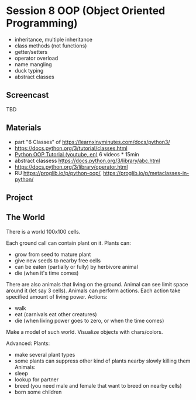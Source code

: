 # Session 8 OOP (Object Oriented Programming)

- inheritance, multiple inheritance
- class methods (not functions)
- getter/setters
- operator overload
- name mangling
- duck typing
- abstract classes

## Screencast
TBD


## Materials
- part "6 Classes" of https://learnxinyminutes.com/docs/python3/
- https://docs.python.org/3/tutorial/classes.html
- [Python OOP Tutorial (youtube, en)](https://www.youtube.com/watch?v=ZDa-Z5JzLYM&list=PL-osiE80TeTsqhIuOqKhwlXsIBIdSeYtc) 6 videos * 15min
- abstract classess https://docs.python.org/3/library/abc.html
- https://docs.python.org/3/library/operator.html
- RU https://proglib.io/p/python-oop/, https://proglib.io/p/metaclasses-in-python/


## Project
## The World
There is a world 100x100 cells. 

Each ground call can contain plant on it. 
Plants can:
- grow from seed to mature plant
- give new seeds to nearby free cells
- can be eaten (partially or fully) by herbivore animal 
- die (when it's time comes)

There are also animals that living on the ground.
Animal can see limit space around it (let say 3 cells).
Animals can perform actions. Each action take specified amount of living power.
Actions:
- walk
- eat (carnivals eat other creatures)
- die (when living power goes to zero, or when the time comes)

Make a model of such world. Visualize objects with chars/colors.

Advanced: 
Plants:
- make several plant types
- some plants can suppress other kind of plants nearby slowly killing them
Animals:
- sleep
- lookup for partner
- breed (you need male and female that want to breed on nearby cells)
- born some children

